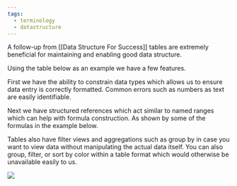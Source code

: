 ```yaml
---
tags:
  - terminology
  - datastructure
---
```


A follow-up from [[Data Structure For Success]] tables are extremely beneficial for maintaining and enabling good data structure.

Using the table below as an example we have a few features.

First we have the ability to constrain data types which allows us to ensure data entry is correctly formatted. Common errors such as numbers as text are easily identifiable. 

Next we have structured references which act similar to named ranges which can help with formula construction. As shown by some of the formulas in the example below.

Tables also have filter views and aggregations such as group by in case you want to view data without manipulating the actual data itself. You can also group, filter, or sort by color within a table format which would otherwise be unavailable easily to us.



![](/static/img/tableexample.png)